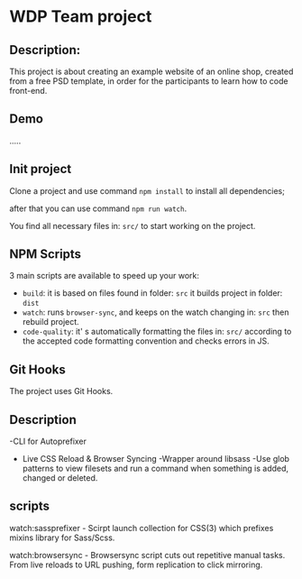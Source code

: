 # WDP Team project

## Description:
 This project is about creating an example website of an online shop, created from a free PSD template, in order for the participants to learn how to code front-end.

## Demo

.....

## Init project

 Clone a project and use command `npm install` to install all dependencies;

after that you can use command `npm run watch`.

 You find all necessary files in:  `src/` to start working on the project.

## NPM Scripts

3 main scripts are available to speed up your work:

- `build`: it is based on files found in folder: `src` it builds project in folder: `dist`
- `watch`: runs `browser-sync`, and keeps on the watch changing in: `src` then rebuild project.
- `code-quality`: it' s automatically formatting the files in: `src/`
  according to the accepted code formatting convention and checks errors in JS.

## Git Hooks

The project uses Git Hooks.

## Description

-CLI for Autoprefixer

- Live CSS Reload & Browser Syncing
  -Wrapper around libsass
  -Use glob patterns to view filesets and run a command when something is added, changed or deleted.

## scripts

watch:sassprefixer - Scirpt launch collection for CSS(3) which prefixes mixins library for Sass/Scss.

watch:browsersync - Browsersync script cuts out repetitive manual tasks. From live reloads to URL pushing, form replication to click mirroring.
